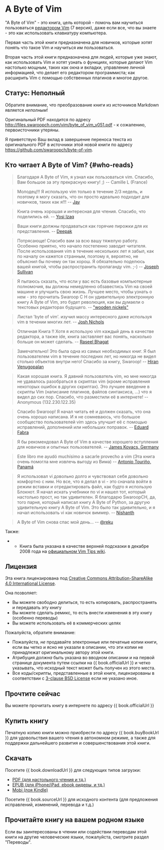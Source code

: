 # A Byte of Vim

"A Byte of Vim" - это книга, цель которой - помочь вам научиться пользоваться [редактором Vim](http://www.vim.org) (7 версия), даже если все, что вы знаете - это как использовать клавиатуру компьютера.

Первая часть этой книги предназначена для новичков, которые хотят понять что такое Vim и научиться им пользоваться.

Вторая часть этой книги предназначена для людей, которые уже знают, как использовать Vim и хотят узнать о функциях, которые делают Vim настолько мощным, таких как окна и вкладки, управление личной информацией, что делает его редактором программиста; как расширить Vim с помощью собственных плагинов и многое другое.

## Статус: Неполный

Обратите внимание, что преобразование книги из источников Markdown является *неполным*!

Оригинальный PDF находится по адресу http://files.swaroopch.com/vim/byte_of_vim_v051.pdf - к сожалению, первоисточники утеряны.

Я приветствую Ваш вклад в завершение переноса текста из оригинального PDF в источники этой новой книги по адресу https://github.com/swaroopch/byte-of-vim.

## Кто читает A Byte of Vim? {#who-reads}

> Благодаря A Byte of Vim, я узнал как пользоваться vim. Спасибо, Вам большое за эту прекрасную книгу! ;)
> -- Camille L (France)

<!-- -->

> Молодец!!! Я использую vim только в течение 2/3 недель, и поэтому я могу сказать, что он просто идеально подходит для новичков, таких как я!!!
> -- [Jay](https://groups.google.com/group/vim_use/msg/e1625069d4ea0ef9)

<!-- -->

> Книга очень хорошая и интересная для чтения. Спасибо, что поделились ей.
> -- [Yosi Izaq](http://groups.google.com/group/vim_use/msg/09ca306a67b9d2cd)

<!-- -->

> Ваши книги должны продаваться как горячие пирожки для их представления.
> -- [Deepak](http://twitter.com/peerlessdeepak/status/1024279089)

<!-- -->

> Потрясающе! Спасибо вам за всю вашу тяжелую работу. Особенно приятно, что начало постепенно заводит читателя. После использования vim в течение нескольких лет я забыл, как по началу он кажется странным, поэтому я, вероятно, не объяснил бы почему он так хорош. Я обязательно поделюсь вашей книгой, чтобы распространить пропаганду vim. ;-)
> -- [Joseph Sullivan](http://groups.google.com/group/vim_use/msg/362a82a4af132317)

<!-- -->

> Я пытаюсь сказать, что если у вас есть базовые компьютерные полномочия, вы должны немедленно обзавестись Vim на своей машине и улучшить свою жизнь. Лучшее место, чтобы узнать о нем - это прочитать Swaroop C H он удивительную электронную книгу A Byte of Vim, это будет революция, как вы думаели о текстовых редакторах будущего.
> -- ["wooden nickels"](http://woodennickels.posterous.com/text-editing-your-way-to-heave)

<!-- -->

> Листал 'byte of vim'. изучил массу интересного даже используя vim в течении многих лет.
> -- [Josh Nichols](http://twitter.com/techpickles/status/1025775542)

<!-- -->

> Отличная Книга !! Хотя я использую vim каждый день в качестве редактора, а также ide, книга заставляет вас понять, насколько больше он может сделать.
> -- [Raseel Bhagat](http://twitter.com/raseel/status/1024291090)

<!-- -->

> Замечательно! Это была одна из самых необходимых книг. Я был пользователем vim в течение последних лет, но никогда не видел столько объектов внутри него! Спасибо за книгу, Swaroop!
> -- [Hiran Venugopalan](http://www.swaroopch.com/2008/11/25/a-free-book-on-vim/)

<!-- -->

> Какая хорошая книга. Я давний пользователь vim, но мне никогда не удавалось разобраться в скриптах vim (кроме исправления некоторых ошибок в других скриптах). Это лучшее введение в скрипты Vim (написание плагинов, файлов синтаксиса, ...) что я видел до сих пор. Спасибо, что разместили её в интернете!
> -- Anonymous (132.230.122.35)

<!-- -->

> Спасибо Swaroop! Я начал читать её и должен сказать, что она очень хорошо написана. И я не сомневаюсь, что большое сообщество пользователей vim здесь улучшит её с помощью исправлений, дополнений или небольших поправок.
> -- [Eduard Fabra](http://groups.google.com/group/vim_use/msg/dac94f3332f733e4)

<!-- -->

> Я бы рекомендовал A Byte of Vim в качестве хорошего вступления для новичков и опытных пользователей.
> -- [James Kovacs, Germany](http://twitter.com/JamesKovacs/statuses/19106427185)

<!-- -->

> Este libro me ayudó muchísimo a sacarle provecho a vim
> (Эта книга очень помогла мне извлечь выгоду из Вима)
> -- [Antonio Touriño, Panamá](http://twitter.com/techiebits/status/19079448462)

<!-- -->

> Я использовал vi довольно долго и чувствовал себя довольно комфортно с ним. Но все, что я делал в vi - это сначала войти в режим вставки и отредактировать файл, как будто я использую Блокнот. Я начал искать учебники по vi и нашел тот, который настолько прост, но так удивителен. Я благодарю SwaroopCH, да, того парня, который написал книгу A Byte of Python, за другую удивительную книгу A Byte of Vim. Это было так удивительно, и я начал использовать vi как новичок виммер.
> -- [Nishanth](http://pyandme.blogspot.com/2010/02/vim-mode.html)

<!-- -->

> A Byte of Vim снова спас мой день...
> -- [@reku](http://twitter.com/reku/status/14579836693)

Также:

- - Книга была указана в качестве верхней подсказки в декабре 2008 года на [официальном Vim Tips wiki](http://vim.wikia.com/wiki/Main_Page#Did_you_know.3F_view_archive).

## Лицензия

Эта книга лицензирована под [Creative Commons Attribution-ShareAlike 4.0 International License](http://creativecommons.org/licenses/by-sa/4.0/).

Она позволяет:

- Вы можете свободно делиться, то есть копировать, распространять и передавать эту книгу
- Вы можете сделать ремикс, то есть внести изменения в эту книгу (особенно переводы)
- Вы можете использовать её в коммерческих целях

Пожалуйста, обратите внимание:

- Пожалуйста, *не* продавайте электронные или печатные копии книги, если вы четко и ясно не указали в описании, что эти копии не принадлежат оригинальному автору этой книги.
- Атрибуция *должна* быть указана во вводном описании и на первой странице документа путем ссылки на {{ book.officialUrl }} и четко указывать, что исходный текст может быть получен из этого места.
- Все коды/скрипты, представленные в этой книге, лицензированы в соответствии с [3-clause BSD License](http://www.opensource.org/licenses/bsd-license.php) если не указано иное.

## Прочтите сейчас

Вы можете прочитать книгу в интернете по адресу {{ book.officialUrl }}

## Купить книгу

Печатную копию книги можно приобрести по адресу {{ book.buyBookUrl }} для удовольствия вашего чтения в автономном режиме, а также для поддержки дальнейшего развития и совершенствования этой книги.

## Скачать

Посетите {{ book.downloadUrl }} для следующих типов загрузки:

- [PDF (для настольного чтения и тд.)](https://www.gitbook.com/download/pdf/book/swaroopch/byte-of-vim)
- [EPUB (для iPhone/iPad, ebook ридеры, и тд.)](https://www.gitbook.com/download/epub/book/swaroopch/byte-of-vim)
- [Mobi (лоя Kindle)](https://www.gitbook.com/download/mobi/book/swaroopch/byte-of-vim)

Посетите {{ book.sourceUrl }} для исходного контента (для предложения исправлений, изменений, перевода и т.д.)

## Прочитайте книгу на вашем родном языке

Если вы заинтересованы в чтении или содействии переводам этой книги на другие человеческие языки, пожалуйста, смотрите раздел "Переводы".
